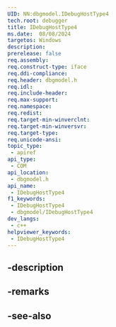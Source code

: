 ```yaml
---
UID: NN:dbgmodel.IDebugHostType4
tech.root: debugger
title: IDebugHostType4
ms.date:  08/08/2024
targetos: Windows
description: 
prerelease: false
req.assembly: 
req.construct-type: iface
req.ddi-compliance: 
req.header: dbgmodel.h
req.idl: 
req.include-header: 
req.max-support: 
req.namespace: 
req.redist: 
req.target-min-winverclnt: 
req.target-min-winversvr: 
req.target-type: 
req.unicode-ansi: 
topic_type:
 - apiref
api_type:
 - COM
api_location:
 - dbgmodel.h
api_name:
 - IDebugHostType4
f1_keywords:
 - IDebugHostType4
 - dbgmodel/IDebugHostType4
dev_langs:
 - c++
helpviewer_keywords:
 - IDebugHostType4
---
```


## -description

## -remarks

## -see-also

